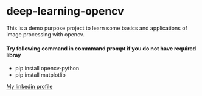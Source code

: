 # deep-learning-opencv

This is a demo purpose project to learn some basics and applications of 
image processing with opencv.

#### Try following command in commmand prompt if you do not have required libray
* pip install opencv-python
* pip install matplotlib

[My linkedin profile](https://www.linkedin.com/in/sourav-debnath-3673a3128)


